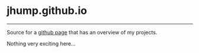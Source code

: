 # jhump.github.io
---
Source for a [github page](https://jhump.github.io/) that has an overview of my projects.

Nothing very exciting here...
